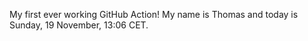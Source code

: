 My first ever working GitHub Action!
My name is Thomas and today is Sunday, 19 November, 13:06 CET. 
